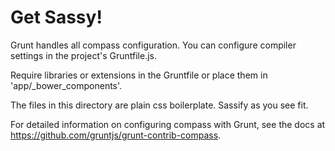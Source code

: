 # Get Sassy!

Grunt handles all compass configuration. You can configure compiler 
settings in the project's Gruntfile.js.

Require libraries or extensions in the Gruntfile or place them in 
'app/_bower_components'.

The files in this directory are plain css boilerplate. Sassify as you see fit.

For detailed information on configuring compass with Grunt, see the docs 
at https://github.com/gruntjs/grunt-contrib-compass.
